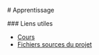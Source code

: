 # Apprentissage

### Liens utiles

- [Cours](http://www.chu-rouen.fr/telechargements/JG/Cours/Cours_AppAuto_2016.pdf)
- [Fichiers sources du projet](http://www.chu-rouen.fr/telechargements/JG/Cours/AppAuto/mini_projet.zip)
